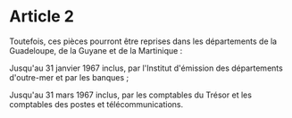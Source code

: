 # Article 2

Toutefois, ces pièces pourront être reprises dans les départements de la Guadeloupe, de la Guyane et de la Martinique :

Jusqu'au 31 janvier 1967 inclus, par l'Institut d'émission des départements d'outre-mer et par les banques ;

Jusqu'au 31 mars 1967 inclus, par les comptables du Trésor et les comptables des postes et télécommunications.
